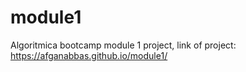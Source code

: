 # module1
Algoritmica bootcamp module 1 project, link of project: https://afganabbas.github.io/module1/
